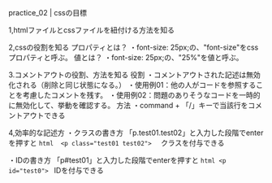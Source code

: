 practice_02 | cssの目標

1,htmlファイルとcssファイルを紐付ける方法を知る


2,cssの役割を知る
    プロパティとは？
        ・font-size: 25px;の、"font-size"をcssプロパティと呼ぶ。
    値とは？
        ・font-size: 25px;の、"25%"を値と呼ぶ。


3.コメントアウトの役割、方法を知る
    役割
        ・コメントアウトされた記述は無効化される（削除と同じ状態になる。）
        ・使用例01：他の人がコードを参照することを考慮したコメントを残す。
        ・使用例02：問題のありそうなコードを一時的に無効化して、挙動を確認する。
    方法
        ・command + 「/」キーで当該行をコメントアウトできる


4,効率的な記述方
・クラスの書き方
    「p.test01.test02」と入力した段階でenterを押すと
    ```html 
    <p class="test01 test02"> 
    ```
    クラスを付与できる


・IDの書き方
    「p#test01」と入力した段階でenterを押すと
    ```html
    <p id="test0">
    ```
    IDを付与できる
